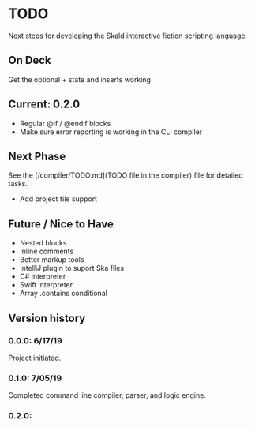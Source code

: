 # TODO

Next steps for developing the Skald interactive fiction scripting language.

## On Deck

Get the optional + state and inserts working

## Current: 0.2.0

- Regular @if / @endif blocks
- Make sure error reporting is working in the CLI compiler

## Next Phase

See the [/compiler/TODO.md](TODO file in the compiler) file for detailed tasks.

- Add project file support

## Future / Nice to Have

- Nested blocks
- Inline comments
- Better markup tools
- IntelliJ plugin to suport Ska files
- C# interpreter
- Swift interpreter
- Array .contains conditional

## Version history

### 0.0.0: 6/17/19

Project initiated.

### 0.1.0: 7/05/19

Completed command line compiler, parser, and logic engine.

### 0.2.0:

